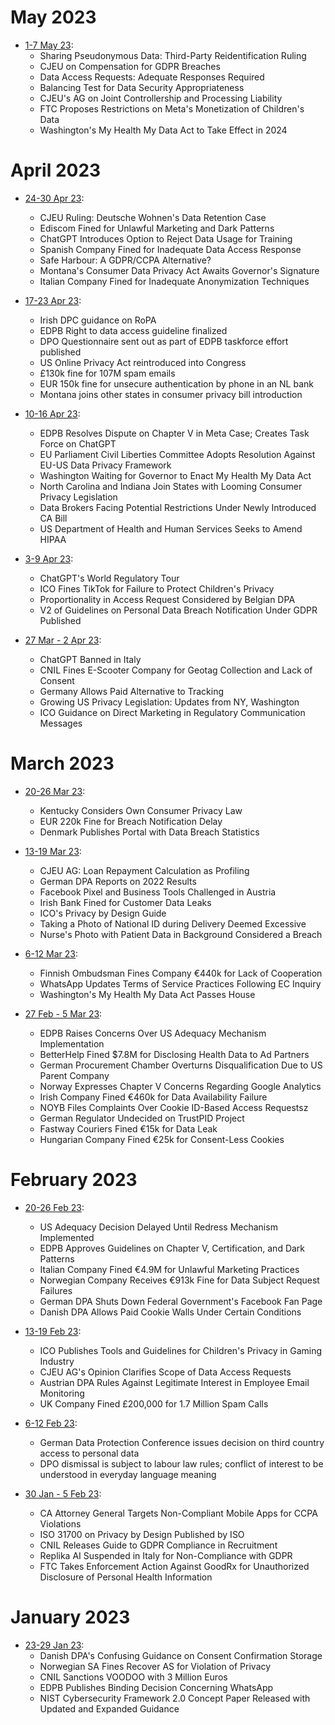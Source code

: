 # May 2023
- [1-7 May 23](2023/may/070523.md):
  - Sharing Pseudonymous Data: Third-Party Reidentification Ruling
  - CJEU on Compensation for GDPR Breaches
  - Data Access Requests: Adequate Responses Required
  - Balancing Test for Data Security Appropriateness
  - CJEU's AG on Joint Controllership and Processing Liability
  - FTC Proposes Restrictions on Meta's Monetization of Children's Data
  - Washington's My Health My Data Act to Take Effect in 2024

# April 2023
- [24-30 Apr 23](2023/april/300423.md):
  - CJEU Ruling: Deutsche Wohnen's Data Retention Case
  - Ediscom Fined for Unlawful Marketing and Dark Patterns
  - ChatGPT Introduces Option to Reject Data Usage for Training
  - Spanish Company Fined for Inadequate Data Access Response
  - Safe Harbour: A GDPR/CCPA Alternative?
  - Montana's Consumer Data Privacy Act Awaits Governor's Signature
  - Italian Company Fined for Inadequate Anonymization Techniques

- [17-23 Apr 23](2023/april/230423.md):
  - Irish DPC guidance on RoPA
  - EDPB Right to data access guideline finalized
  - DPO Questionnaire sent out as part of EDPB taskforce effort published
  - US Online Privacy Act reintroduced into Congress
  - £130k fine for 107M spam emails
  - EUR 150k fine for unsecure authentication by phone in an NL bank
  - Montana joins other states in consumer privacy bill introduction

- [10-16 Apr 23](2023/april/160423.md):
  - EDPB Resolves Dispute on Chapter V in Meta Case; Creates Task Force on ChatGPT
  - EU Parliament Civil Liberties Committee Adopts Resolution Against EU-US Data Privacy Framework
  - Washington Waiting for Governor to Enact My Health My Data Act
  - North Carolina and Indiana Join States with Looming Consumer Privacy Legislation
  - Data Brokers Facing Potential Restrictions Under Newly Introduced CA Bill
  - US Department of Health and Human Services Seeks to Amend HIPAA


- [3-9 Apr 23](2023/april/090423.md):
  - ChatGPT's World Regulatory Tour
  - ICO Fines TikTok for Failure to Protect Children's Privacy
  - Proportionality in Access Request Considered by Belgian DPA
  - V2 of Guidelines on Personal Data Breach Notification Under GDPR Published

- [27 Mar - 2 Apr 23](2023/april/020423.md):
  - ChatGPT Banned in Italy
  - CNIL Fines E-Scooter Company for Geotag Collection and Lack of Consent
  - Germany Allows Paid Alternative to Tracking
  - Growing US Privacy Legislation: Updates from NY, Washington
  - ICO Guidance on Direct Marketing in Regulatory Communication Messages


# March 2023
- [20-26 Mar 23](2023/march/260323.md):
  - Kentucky Considers Own Consumer Privacy Law
  - EUR 220k Fine for Breach Notification Delay
  - Denmark Publishes Portal with Data Breach Statistics

- [13-19 Mar 23](2023/march/190323.md):
  - CJEU AG: Loan Repayment Calculation as Profiling
  - German DPA Reports on 2022 Results
  - Facebook Pixel and Business Tools Challenged in Austria
  - Irish Bank Fined for Customer Data Leaks
  - ICO's Privacy by Design Guide
  - Taking a Photo of National ID during Delivery Deemed Excessive
  - Nurse's Photo with Patient Data in Background Considered a Breach

- [6-12 Mar 23](2023/march/120323.md):
  - Finnish Ombudsman Fines Company €440k for Lack of Cooperation
  - WhatsApp Updates Terms of Service Practices Following EC Inquiry
  - Washington's My Health My Data Act Passes House

- [27 Feb - 5 Mar 23](2023/march/050323.md):
  - EDPB Raises Concerns Over US Adequacy Mechanism Implementation
  - BetterHelp Fined $7.8M for Disclosing Health Data to Ad Partners
  - German Procurement Chamber Overturns Disqualification Due to US Parent Company
  - Norway Expresses Chapter V Concerns Regarding Google Analytics
  - Irish Company Fined €460k for Data Availability Failure
  - NOYB Files Complaints Over Cookie ID-Based Access Requestsz 
  - German Regulator Undecided on TrustPID Project
  - Fastway Couriers Fined €15k for Data Leak
  - Hungarian Company Fined €25k for Consent-Less Cookies

# February 2023
- [20-26 Feb 23](2023/february/260223.md):
  - US Adequacy Decision Delayed Until Redress Mechanism Implemented
  - EDPB Approves Guidelines on Chapter V, Certification, and Dark Patterns
  - Italian Company Fined €4.9M for Unlawful Marketing Practices
  - Norwegian Company Receives €913k Fine for Data Subject Request Failures
  - German DPA Shuts Down Federal Government's Facebook Fan Page
  - Danish DPA Allows Paid Cookie Walls Under Certain Conditions

- [13-19 Feb 23](2023/february/190223.md):
  - ICO Publishes Tools and Guidelines for Children's Privacy in Gaming Industry
  - CJEU AG's Opinion Clarifies Scope of Data Access Requests
  - Austrian DPA Rules Against Legitimate Interest in Employee Email Monitoring
  - UK Company Fined £200,000 for 1.7 Million Spam Calls

- [6-12 Feb 23](2023/february/120223.md): 
  - German Data Protection Conference issues decision on third country access to personal data
  - DPO dismissal is subject to labour law rules; conflict of interest to be understood in everyday language meaning

- [30 Jan - 5 Feb 23](2023/february/050223.md): 
  - CA Attorney General Targets Non-Compliant Mobile Apps for CCPA Violations
  - ISO 31700 on Privacy by Design Published by ISO
  - CNIL Releases Guide to GDPR Compliance in Recruitment
  - Replika AI Suspended in Italy for Non-Compliance with GDPR
  - FTC Takes Enforcement Action Against GoodRx for Unauthorized Disclosure of Personal Health Information

# January 2023
- [23-29 Jan 23](2023/january/290123.md):
  - Danish DPA's Confusing Guidance on Consent Confirmation Storage
  - Norwegian SA Fines Recover AS for Violation of Privacy
  - CNIL Sanctions VOODOO with 3 Million Euros
  - EDPB Publishes Binding Decision Concerning WhatsApp
  - NIST Cybersecurity Framework 2.0 Concept Paper Released with Updated and Expanded Guidance
